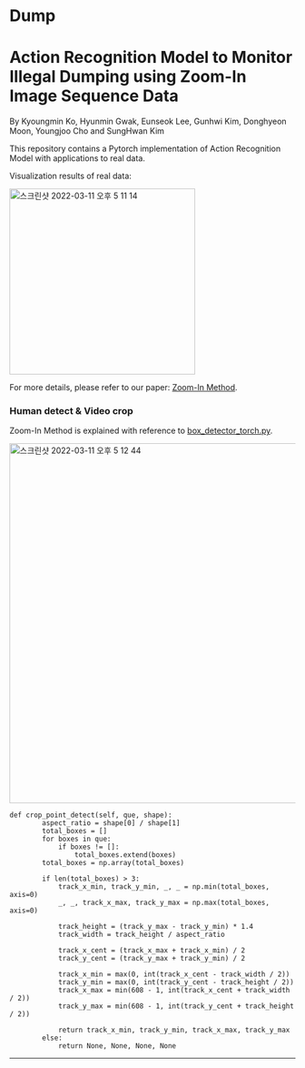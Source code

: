 # Dump

# Action Recognition Model to Monitor Illegal Dumping using Zoom-In Image Sequence Data

By Kyoungmin Ko, Hyunmin Gwak, Eunseok Lee, Gunhwi Kim, Donghyeon Moon, Youngjoo Cho and SungHwan Kim

This repository contains a Pytorch implementation of Action Recognition Model with applications to real data.

Visualization results of real data:

<img width="327" alt="스크린샷 2022-03-11 오후 5 11 14" src="https://user-images.githubusercontent.com/35245580/157828142-11765778-51b7-4b5b-9d13-1d20226800ac.png">

For more details, please refer to our paper: [Zoom-In Method](https://www.kci.go.kr/kciportal/ci/sereArticleSearch/ciSereArtiView.kci?sereArticleSearchBean.artiId=ART002781652). 

### Human detect & Video crop

Zoom-In Method is explained with reference to [box_detector_torch.py](https://github.com/kyoungmingo/Dump/blob/master/data/datasets/box_detector_torch.py).

<img width="633" alt="스크린샷 2022-03-11 오후 5 12 44" src="https://user-images.githubusercontent.com/35245580/157828331-bd9d380b-6e4f-4b7a-a5e0-7bc417e655ef.png">

```
def crop_point_detect(self, que, shape):
        aspect_ratio = shape[0] / shape[1]
        total_boxes = []
        for boxes in que:
            if boxes != []:
                total_boxes.extend(boxes)
        total_boxes = np.array(total_boxes)

        if len(total_boxes) > 3:
            track_x_min, track_y_min, _, _ = np.min(total_boxes, axis=0)
            _, _, track_x_max, track_y_max = np.max(total_boxes, axis=0)

            track_height = (track_y_max - track_y_min) * 1.4
            track_width = track_height / aspect_ratio

            track_x_cent = (track_x_max + track_x_min) / 2
            track_y_cent = (track_y_max + track_y_min) / 2

            track_x_min = max(0, int(track_x_cent - track_width / 2))
            track_y_min = max(0, int(track_y_cent - track_height / 2))
            track_x_max = min(608 - 1, int(track_x_cent + track_width / 2))
            track_y_max = min(608 - 1, int(track_y_cent + track_height / 2))

            return track_x_min, track_y_min, track_x_max, track_y_max
        else:
            return None, None, None, None
```

------------

